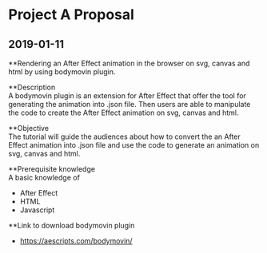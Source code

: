 # Project A Proposal
## 2019-01-11
**Rendering an After Effect animation in the browser on svg, canvas and html by using bodymovin plugin.

**Description
<br>A bodymovin plugin is an extension for After Effect that offer the tool for generating the animation into .json file. Then users are able to manipulate the code to create the After Effect animation on svg, canvas and html.
	
**Objective
<br>The tutorial will guide the audiences about how to convert the an After Effect animation into .json file and use the code to generate an animation on svg, canvas and html.
	
**Prerequisite knowledge
<br>A basic knowledge of 
	<ul>
		<li>After Effect</li>
		<li>HTML</li>
		<li>Javascript</li>
	</ul>  

**Link to download bodymovin plugin
	<ul>
		<li>https://aescripts.com/bodymovin/</li>
	</ul>
